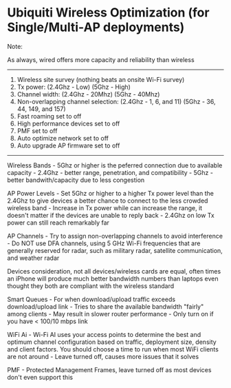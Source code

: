 # Ubiquiti Wireless Optimization (for Single/Multi-AP deployments)

Note:

As always, wired offers more capacity and reliability than wireless

---

1. Wireless site survey (nothing beats an onsite Wi-Fi survey)
2. Tx power: (2.4Ghz - Low) (5Ghz - High)
3. Channel width: (2.4Ghz - 20Mhz) (5Ghz - 40Mhz)
4. Non-overlapping channel selection: (2.4Ghz - 1, 6, and 11) (5Ghz - 36, 44, 149, and 157)
5. Fast roaming set to off
6. High performance devices set to off
7. PMF set to off
8. Auto optimize network set to off
9. Auto upgrade AP firmware set to off

---

Wireless Bands
	- 5Ghz or higher is the peferred connection due to available capacity
	- 2.4Ghz - better range, penetration, and compatibility
	- 5Ghz - better bandwith/capacity due to less congestion

AP Power Levels
	- Set 5Ghz or higher to a higher Tx power level than the 2.4Ghz to give devices a better chance to connect to the less crowded wireless band
	- Increase in Tx power while can increase the range, it doesn't matter if the devices are unable to reply back
	- 2.4Ghz on low Tx power can still reach remarkably far

AP Channels
	- Try to assign non-overlapping channels to avoid interference
	- Do NOT use DFA channels, using 5 GHz Wi-Fi frequencies that are generally reserved for radar, such as military radar, satellite communication, and weather radar

Devices consideration, not all devices/wireless cards are equal, often times an iPhone will produce much better bandwidth numbers than laptops even thought they both are compliant with the wireless standard

Smart Queues
	- For when download/upload traffic exceeds download/upload link
	- Tries to share the available bandwidth "fairly" among clients
	- May result in slower router performance
	- Only turn on if you have < 100/10 mbps link

WiFi Ai
	- Wi-Fi AI uses your access points to determine the best and optimum channel configuration based on traffic, deployment size, density and client factors. You should choose a time to run when most WiFi clients are not around
	- Leave turned off, causes more issues that it solves
	
PMF
	- Protected Management Frames, leave turned off as most devices don't even support this
